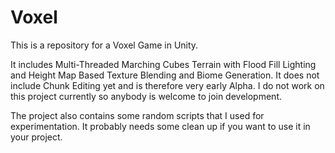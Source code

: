 # Voxel

This is a repository for a Voxel Game in Unity.

It includes Multi-Threaded Marching Cubes Terrain with Flood Fill Lighting and Height Map Based Texture Blending and Biome Generation.
It does not include Chunk Editing yet and is therefore very early Alpha.
I do not work on this project currently so anybody is welcome to join development.

The project also contains some random scripts that I used for experimentation. It probably needs some clean up if you want to use it in your project.
